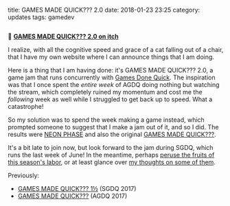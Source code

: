 title: GAMES MADE QUICK??? 2.0
date: 2018-01-23 23:25
category: updates
tags: gamedev

<div class="prose-full-illustration">
<img src="{static}/media/updates/gamesmadequick2.png" alt="">
</div>

🔗 [**GAMES MADE QUICK??? 2.0 on itch**](https://itch.io/jam/games-made-quick-2)

I realize, with all the cognitive speed and grace of a cat falling out of a chair, that I have my own website where I can announce things that I am doing.

Here is a thing that I am having done: it's GAMES MADE QUICK??? 2.0, a game jam that runs concurrently with [Games Done Quick](https://gamesdonequick.com/).  The inspiration was that I once spent the _entire week_ of AGDQ doing nothing but watching the stream, which completely ruined my momentum and cost me the _following_ week as well while I struggled to get back up to speed.  What a catastrophe!

So my solution was to spend the week making a game instead, which prompted someone to suggest that I make a jam out of it, and so I did.  The results were [NEON PHASE](https://eevee.itch.io/neon-phase) and also the original [GAMES MADE QUICK???](https://itch.io/jam/games-made-quick).

It's a bit late to join now, but look forward to the jam during SGDQ, which runs the last week of June!  In the meantime, perhaps [peruse the fruits of this season's labor](https://itch.io/jam/games-made-quick-2/entries), or at least glance over [my thoughts on some of them]({filename}/2018-01-23-super-game-night-3-games-made-quick-2-0.markdown).

Previously:

- [GAMES MADE QUICK??? 1½](https://itch.io/jam/games-made-quick-one-and-a-half) (SGDQ 2017)
- [GAMES MADE QUICK???](https://itch.io/jam/games-made-quick) (AGDQ 2017)

